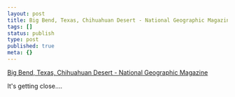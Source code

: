 ```yaml
---
layout: post
title: Big Bend, Texas, Chihuahuan Desert - National Geographic Magazine
tags: []
status: publish
type: post
published: true
meta: {}
---
```

<a href="http://www7.nationalgeographic.com/ngm/0702/feature2/index.html">Big Bend, Texas, Chihuahuan Desert - National Geographic Magazine</a>

It's getting close....
